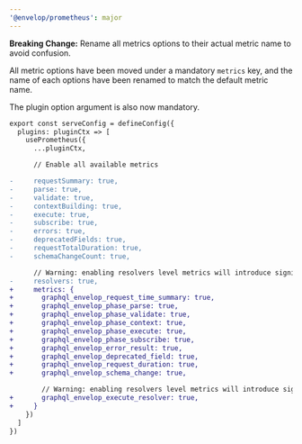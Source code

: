 ```yaml
---
'@envelop/prometheus': major
---
```


**Breaking Change:** Rename all metrics options to their actual metric name to avoid confusion.

All metric options have been moved under a mandatory `metrics` key, and the name of each options
have been renamed to match the default metric name.

The plugin option argument is also now mandatory.

```diff
export const serveConfig = defineConfig({
  plugins: pluginCtx => [
    usePrometheus({
      ...pluginCtx,

      // Enable all available metrics

-     requestSummary: true,
-     parse: true,
-     validate: true,
-     contextBuilding: true,
-     execute: true,
-     subscribe: true,
-     errors: true,
-     deprecatedFields: true,
-     requestTotalDuration: true,
-     schemaChangeCount: true,

      // Warning: enabling resolvers level metrics will introduce significant overhead
-     resolvers: true,
+     metrics: {
+       graphql_envelop_request_time_summary: true,
+       graphql_envelop_phase_parse: true,
+       graphql_envelop_phase_validate: true,
+       graphql_envelop_phase_context: true,
+       graphql_envelop_phase_execute: true,
+       graphql_envelop_phase_subscribe: true,
+       graphql_envelop_error_result: true,
+       graphql_envelop_deprecated_field: true,
+       graphql_envelop_request_duration: true,
+       graphql_envelop_schema_change: true,

        // Warning: enabling resolvers level metrics will introduce significant overhead
+       graphql_envelop_execute_resolver: true,
+     }
    })
  ]
})
```
